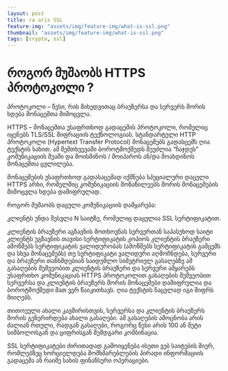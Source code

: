```yaml
---
layout: post
title: ra aris SSL
feature-img: "assets/img/feature-img/what-is-ssl.png"
thumbnail: "assets/img/feature-img/what-is-ssl.png"
tags: [crypto, ssl]
---
```


# როგორ მუშაობს HTTPS პროტოკოლი ?

პროტოკოლი – წესი, რის მიხედვითაც ბრაუზერსა და სერვერს შორის ხდება მონაცემთა მიმოცვლა.

HTTPS – მონაცემთა უსაფრთხოდ გადაცემის პროტოკოლი, რომელიც იყენებს TLS/SSL შიფრაციის ტექნოლოგიას. სტანდარტული HTTP პროტოკოლი (Hypertext Transfer Protocol) მონაცემებს გადასცემს ღია ტექსტის სახით. ამ შემთხვევაში ბოროტმოქმედს შეუძლია “ჩაჯდეს” კომუნიკაციის შუაში და მოისმინოს / მოიპაროს ან/და მოახდინოს მონაცემთა ცვლილება.

მონაცემების უსაფრთხოდ გადასაცემად იქმნება სპეციალური დაცული HTTPS არხი, რომელშიც კომუნიკაციის მონაწილეებს შორის მონაცემების მიმოცვლა ხდება დაშიფრულად.

როგორ მუშაობს დაცული კომუნიკაციის დამყარება:

კლიენტს უნდა შესვლა N საიტზე, რომელიც დაცულია SSL სერტიფიკატით.

კლიენტის ბრაუზერი აგზავნის მოთხოვნას სერვერთან
საპასუხოდ საიტი კლიენტს უგზავნის თავისი სერტიფიკატის კოპიოს
კლიენტის ბრაუზერი ამოწმებს სერტიფიკატის ვალიდურობას (ამოწმებს სერტიფიკატის გამცემს და სხვა მონაცემებს)
თუ სერტიფიკატი ვალიდური აღმოჩნდება, სერვერი და ბრაუზერი თანხმდებიან საიდუმლო სიმეტრიულ გასაღებზე
ამ გასაღების მეშვეობით კლიენტის ბრაუზერი და სერვერი ამყარებს უსაფრთხო კომუნიკაციას HTTPS პროტოკოლით
გასაღების მეშვეობით სერვერსა და კლიენტის ბრაუზერს შორის მონაცემები დაშიფრულია და ბოროტმოქმედი მათ ვერ წაიკითხავს. ღია ტექსტის ნაცვლად იგი შიფრს მიიღებს.

თითოეული ახალი კავშირისთვის, სერვერსა და კლიენტის ბრაუზერს შორის გენერირდება ახალი გასაღები. ამ გასაღების ამოცნობა არის ძალიან რთული, რადგან გასაღები, როგორც წესი არის 100 ან მეტი სიმბოლოსგან და ციფრისგან შემდგარი კომბინაცია.

SSL სერტიფიკატები ძირითადად გამოიყენება ისეთი ვებ საიტების მიერ, რომლებზეც ხორციელდება მომხმარებლების პირადი ინფორმაციის გადაცემა ან რაიმე სახის ფინანსური ოპერაციები.
